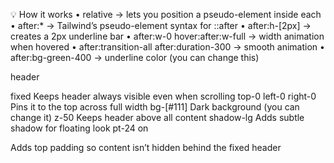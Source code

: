 💡 How it works
	•	relative → lets you position a pseudo-element inside each <a>
	•	after:* → Tailwind’s pseudo-element syntax for ::after
	•	after:h-[2px] → creates a 2px underline bar
	•	after:w-0 hover:after:w-full → width animation when hovered
	•	after:transition-all after:duration-300 → smooth animation
	•	after:bg-green-400 → underline color (you can change this)


header

fixed
Keeps header always visible even when scrolling
top-0 left-0 right-0
Pins it to the top across full width
bg-[#111]
Dark background (you can change it)
z-50
Keeps header above all content
shadow-lg
Adds subtle shadow for floating look
pt-24 on <main>
Adds top padding so content isn’t hidden behind the fixed header
